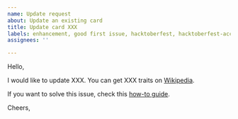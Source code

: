 ```yaml
---
name: Update request
about: Update an existing card
title: Update card XXX
labels: enhancement, good first issue, hacktoberfest, hacktoberfest-accepted
assignees: ''

---
```


<!-- Replace XXX with the card -->
<!--Fill the table as per the wiki link or any other valid source-->

Hello,

I would like to update XXX. You can get XXX traits on [Wikipedia](https://en.wikipedia.org/wiki/Payment_card_number#Issuer_identification_number_%28IIN%29).

If you want to solve this issue, check this [how-to guide]( https://github.com/d-edge/Cardidy/blob/main/CONTRIBUTING.md#update-a-card).

Cheers,
